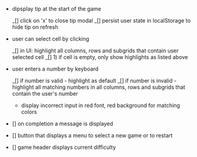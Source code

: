 - dipsplay tip at the start of the game

  _[] click on 'x' to close tip modal
  _[] persist user state in localStorage to hide tip on refresh

- user can select cell by clicking

  _[] in UI: highlight all columns, rows and subgrids that contain user selected cell
  _[] 1) if cell is empty, only show highlights as listed above

- user enters a number by keyboard

  _[] if number is valid - highlight as default
  _[] if number is invalid - highlight all matching numbers in all columns, rows and subgrids that contain the user's number

  - display incorrect input in red font, red background for matching colors

- [] on completion a message is displayed

- [] button that displays a menu to select a new game or to restart

- [] game header displays current difficulty
